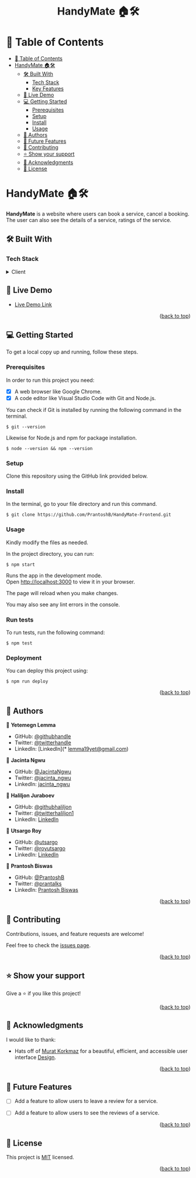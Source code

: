 <a name="readme-top"></a>

<div align="center">
  <h1><b>HandyMate 🏠️🛠️</b></h1>
</div>

# 📗 Table of Contents

- [📗 Table of Contents](#-table-of-contents)
- [ HandyMate 🏠️🛠️ ](#-HandyMate-)
  - [🛠 Built With ](#-built-with-)
    - [Tech Stack ](#tech-stack-)
    - [Key Features ](#key-features-)
  - [🚀 Live Demo ](#-live-demo-)
  - [💻 Getting Started ](#-getting-started-)
    - [Prerequisites](#prerequisites)
    - [Setup](#setup)
    - [Install](#install)
    - [Usage](#usage)
  - [👥 Authors ](#-authors-)
  - [🔭 Future Features ](#-future-features-)
  - [🤝 Contributing ](#-contributing-)
  - [⭐️ Show your support ](#️-show-your-support-)
  - [🙏 Acknowledgments ](#-acknowledgments-)
  - [📝 License ](#-license-)


# HandyMate 🏠️🛠️ <a name="about-project"></a>

<b>HandyMate</b> is a website where users can book a service, cancel a booking. The user can also see the details of a service, ratings of the service.

## 🛠 Built With <a name="built-with"></a>

### Tech Stack <a name="tech-stack"></a>


<details>
  <summary>Client</summary>
  <ul>
    <li><a href="https://reactjs.org/">React.js</a></li>
  </ul>
</details>


## 🚀 Live Demo <a name="live-demo"></a>


- [Live Demo Link](#)

<p align="right">(<a href="#readme-top">back to top</a>)</p>

<!-- GETTING STARTED -->

## 💻 Getting Started <a name="getting-started"></a>


To get a local copy up and running, follow these steps.

### Prerequisites

In order to run this project you need:
- [x] A web browser like Google Chrome.
- [x] A code editor like Visual Studio Code with Git and Node.js.

You can check if Git is installed by running the following command in the terminal.
```
$ git --version
```

Likewise for Node.js and npm for package installation.
```
$ node --version && npm --version
```
### Setup

Clone this repository using the GitHub link provided below.


### Install

In the terminal, go to your file directory and run this command.

```
$ git clone https://github.com/PrantoshB/HandyMate-Frontend.git
```



### Usage


Kindly modify the files as needed.

In the project directory, you can run:
```
$ npm start
```
Runs the app in the development mode.\
Open [http://localhost:3000](http://localhost:3000) to view it in your browser.

The page will reload when you make changes.

You may also see any lint errors in the console.



### Run tests

To run tests, run the following command:

```
$ npm test
```



### Deployment

You can deploy this project using:

```
$ npm run deploy
```


<p align="right">(<a href="#readme-top">back to top</a>)</p>

<!-- AUTHORS -->

## 👥 Authors <a name="authors"></a>


👤 **Yetemegn Lemma**

- GitHub: [@githubhandle](https://github.com/yetemegn-telaye)
- Twitter: [@twitterhandle](https://twitter.com/Yetemegn19)
- LinkedIn: [LinkedIn](* lemma19yet@gmail.com)

👤 **Jacinta Ngwu**

- GitHub: [@JacintaNgwu](https://github.com/JacintaNgwu)
- Twitter: [@jacinta_ngwu](https://twitter.com/jacinta_ngwu)
- LinkedIn: [jacinta_ngwu](https://www.linkedin.com/in/jacintangwu/)

👤 **Haliljon Juraboev**

- GitHub: [@githubhaliljon](https://github.com/haliljon)
- Twitter: [@twitterhaliljon1](https://twitter.com/haliljon1)
- LinkedIn: [LinkedIn](https://www.linkedin.com/in/juraboev-haliljon)

👤 **Utsargo Roy**

- GitHub: [@utsargo](https://github.com/utsargo)
- Twitter: [@royutsargo](https://twitter.com/royutsargo)
- LinkedIn: [LinkedIn](https://www.linkedin.com/in/utsargo-roy/)

👤 **Prantosh Biswas**

- GitHub: [@PrantoshB](https://github.com/PrantoshB)
- Twitter: [@prantalks](https://twitter.com/prantalks)
- LinkedIn: [Prantosh Biswas](https://linkedin.com/in/prantosh)




<p align="right">(<a href="#readme-top">back to top</a>)</p>


## 🤝 Contributing <a name="contributing"></a>

Contributions, issues, and feature requests are welcome!

Feel free to check the [issues page](../../issues/).

<p align="right">(<a href="#readme-top">back to top</a>)</p>



## ⭐️ Show your support <a name="support"></a>


Give a ⭐️ if you like this project!

<p align="right">(<a href="#readme-top">back to top</a>)</p>

## 🙏 Acknowledgments <a name="acknowledgements"></a>

I would like to thank:
- Hats off of [Murat Korkmaz](https://www.behance.net/muratk) for a beautiful, efficient, and accessible user interface [Design](https://www.behance.net/gallery/26425031/Vespa-Responsive-Redesign).


<p align="right">(<a href="#readme-top">back to top</a>)</p>

## 🔭 Future Features <a name="future-features"></a>

- [ ]  Add a feature to allow users to leave a review for a service.
- [ ]  Add a feature to allow users to see the reviews of a service.


<p align="right">(<a href="#readme-top">back to top</a>)</p>

## 📝 License <a name="license"></a>

This project is [MIT](./LICENSE) licensed.

<p align="right">(<a href="#readme-top">back to top</a>)</p>